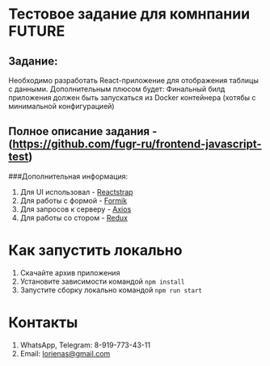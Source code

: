 # Тестовое задание для комнпании FUTURE

## Задание:

Необходимо разработать React-приложение для отображения таблицы с данными. Дополнительным плюсом будет: Финальный билд приложения должен быть запускаться из Docker контейнера (хотябы с минимальной конфигурацией)

## Полное описание задания - (https://github.com/fugr-ru/frontend-javascript-test)

###Дополнительная информация:
1. Для UI использовал - [Reactstrap](https://reactstrap.github.io/)
2. Для работы с формой - [Formik](https://formik.org/)
3. Для запросов к серверу - [Axios](https://github.com/axios/axios)
4. Для работы со стором - [Redux](https://react-redux.js.org/)

# Как запустить локально

1. Скачайте архив приложения
2. Установите зависимости командой ``npm install``
3. Запустите сборку локально командой ``npm run start``

# Контакты
1. WhatsApp, Telegram: 8-919-773-43-11
2. Email: lorienas@gmail.com